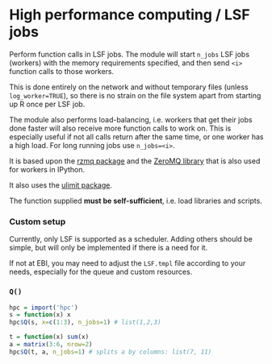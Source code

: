 High performance computing / LSF jobs
=====================================

Perform function calls in LSF jobs. The module will start `n_jobs` LSF jobs (workers) with the
memory requirements specified, and then send `<i>` function calls to those workers.

This is done entirely on the network and without temporary files (unless `log_worker=TRUE`),
so there is no strain on the file system apart from starting up R once per LSF job.

The module also performs load-balancing, i.e. workers that get their jobs done faster will also
receive more function calls to work on. This is especially useful if not all calls
return after the same time, or one worker has a high load. For long running jobs use `n_jobs=<i>`.

It is based upon the [rzmq package](https://github.com/armstrtw/rzmq) and the
[ZeroMQ library](http://zeromq.org/) that is also used for workers in IPython.

It also uses the [ulimit package](https://github.com/krlmlr/ulimit).

The function supplied **must be self-sufficient**, i.e. load libraries and scripts.

### Custom setup

Currently, only LSF is supported as a scheduler. Adding others should be simple, but will
only be implemented if there is a need for it.

If not at EBI, you may need to adjust the `LSF.tmpl` file according to your needs,
especially for the queue and custom resources.

### `Q()`

```r
hpc = import('hpc')
s = function(x) x
hpc$Q(s, x=c(1:3), n_jobs=1) # list(1,2,3)
```

```r
t = function(x) sum(x)
a = matrix(3:6, nrow=2)
hpc$Q(t, a, n_jobs=1) # splits a by columns: list(7, 11)
```
